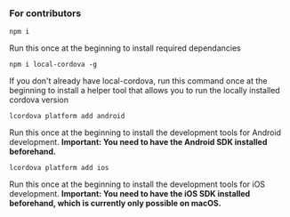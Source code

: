 ### For contributors

`npm i`

Run this once at the beginning to install required dependancies

`npm i local-cordova -g`

If you don't already have local-cordova, run this command once at the beginning to install a helper tool that allows you to run the locally installed cordova version

`lcordova platform add android`

Run this once at the beginning to install the development tools for Android
development. **Important: You need to have the Android SDK installed beforehand.**

`lcordova platform add ios`

Run this once at the beginning to install the development tools for iOS
development. **Important: You need to have the iOS SDK installed beforehand, which is currently only possible on macOS.**
